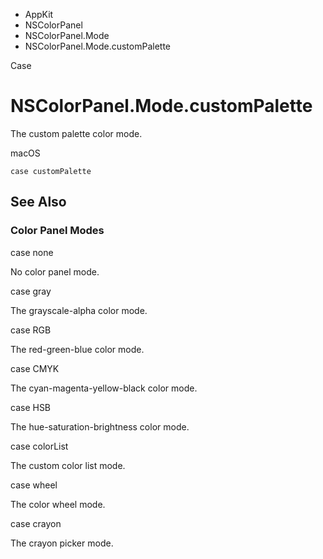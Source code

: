 

- AppKit
- NSColorPanel
- NSColorPanel.Mode
-  NSColorPanel.Mode.customPalette 

Case

# NSColorPanel.Mode.customPalette

The custom palette color mode.

macOS

``` source
case customPalette
```

## See Also

### Color Panel Modes

case none

No color panel mode.

case gray

The grayscale-alpha color mode.

case RGB

The red-green-blue color mode.

case CMYK

The cyan-magenta-yellow-black color mode.

case HSB

The hue-saturation-brightness color mode.

case colorList

The custom color list mode.

case wheel

The color wheel mode.

case crayon

The crayon picker mode.

